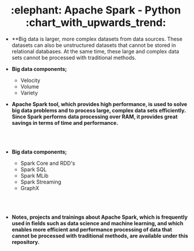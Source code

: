 
<h1 align = "center"> :elephant: Apache Spark - Python :chart_with_upwards_trend: </h1>


- **Big data is larger, more complex datasets from data sources. These datasets can also be unstructured datasets that cannot be stored in relational databases. At the same time, these large and complex data sets cannot be processed with traditional methods.

- **Big data components;**

    <ul>
        <li>Velocity</li>
        <li>Volume</li>
        <li>Variety</li>

    </ul>
    


- **Apache Spark tool, which provides high performance, is used to solve big data problems and to process large, complex data sets efficiently. Since Spark performs data processing over RAM, it provides great savings in terms of time and performance.**

<br> </br>

- **Big data components;**

    <ul>
        <li>Spark Core and RDD's</li>
        <li>Spark SQL</li>
        <li>Spark MLib</li>
        <li>Spark Streaming</li>
        <li>GraphX</li>

    </ul>
    

<br> </br>

- **Notes, projects and trainings about Apache Spark, which is frequently used in fields such as data science and machine learning, and which enables more efficient and performance processing of data that cannot be processed with traditional methods, are available under this repository.**

